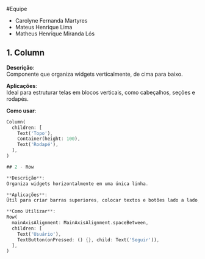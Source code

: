 #Equipe
- Carolyne Fernanda Martyres
- Mateus Henrique Lima
- Matheus Henrique Miranda Lós

## 1. Column

**Descrição**:  
Componente que organiza widgets verticalmente, de cima para baixo.

**Aplicações**:  
Ideal para estruturar telas em blocos verticais, como cabeçalhos, seções e rodapés.

**Como usar**:
```dart
Column(
  children: [
    Text('Topo'),
    Container(height: 100),
    Text('Rodapé'),
  ],
)

## 2 - Row

**Descrição**:
Organiza widgets horizontalmente em uma única linha.

**Aplicações**:
Útil para criar barras superiores, colocar textos e botões lado a lado, como nome do usuário + botão "Seguir".

**Como Utilizar**:
Row(
  mainAxisAlignment: MainAxisAlignment.spaceBetween,
  children: [
    Text('Usuário'),
    TextButton(onPressed: () {}, child: Text('Seguir')),
  ],
)

